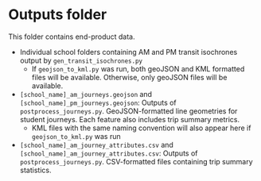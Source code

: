# Outputs folder

This folder contains end-product data.

- Individual school folders containing AM and PM transit isochrones output by `gen_transit_isochrones.py`
  - If `geojson_to_kml.py` was run, both geoJSON and KML formatted files will be available. Otherwise, only geoJSON files will be available. 
- `[school_name]_am_journeys.geojson` and `[school_name]_pm_journeys.geojson`: Outputs of `postprocess_journeys.py`. GeoJSON-formatted line geometries for student journeys. Each feature also includes trip summary metrics.
  - KML files with the same naming convention will also appear here if `geojson_to_kml.py` was run
- `[school_name]_am_journey_attributes.csv` and `[school_name]_am_journey_attributes.csv`: Outputs of `postprocess_journeys.py`. CSV-formatted files containing trip summary statistics.
